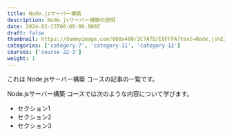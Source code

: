 ```yaml
---
title: Node.jsサーバー構築
description: Node.jsサーバー構築の説明
date: 2024-02-13T00:00:00.000Z
draft: false
thumbnail: https://dummyimage.com/600x400/2C7A7B/E6FFFA?text=Node.js%E3%82%B5%E3%83%BC%E3%83%90%E3%83%BC%E6%A7%8B%E7%AF%89
categories: ['category-7', 'category-11', 'category-12']
courses: ['course-22-3']
weight: 1
---
```


これは Node.jsサーバー構築 コースの記事の一覧です。

  Node.jsサーバー構築 コースでは次のような内容について学びます。

  - セクション1
  - セクション2
  - セクション3